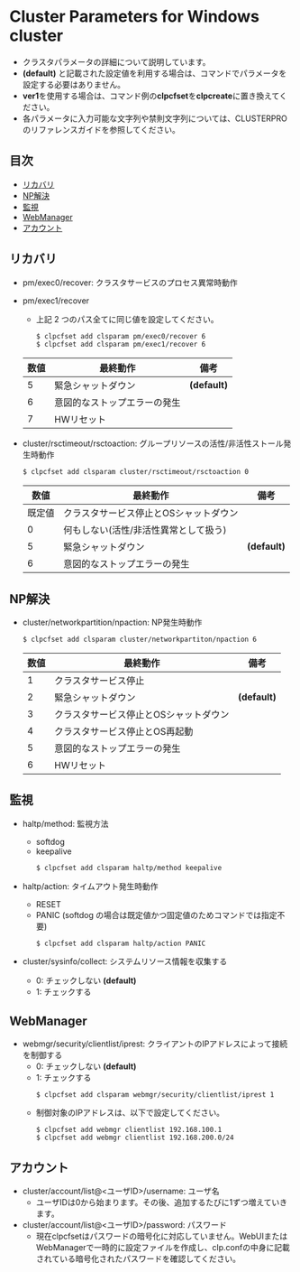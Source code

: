 # Cluster Parameters for Windows cluster
- クラスタパラメータの詳細について説明しています。
- **(default)** と記載された設定値を利用する場合は、コマンドでパラメータを設定する必要はありません。
- **ver1**を使用する場合は、コマンド例の**clpcfset**を**clpcreate**に置き換えてください。
- 各パラメータに入力可能な文字列や禁則文字列については、CLUSTERPRO のリファレンスガイドを参照してください。

## 目次
- [リカバリ](#リカバリ)
- [NP解決](#NP解決)
- [監視](#監視)
- [WebManager](#WebManager)
- [アカウント](#アカウント)

## リカバリ
- pm/exec0/recover: クラスタサービスのプロセス異常時動作
- pm/exec1/recover
  - 上記 2 つのパス全てに同じ値を設定してください。
    ```bash
    $ clpcfset add clsparam pm/exec0/recover 6
    $ clpcfset add clsparam pm/exec1/recover 6
    ```
  |数値|最終動作|備考|
  |----|---------|--|
  |   5|緊急シャットダウン|**(default)**|
  |   6|意図的なストップエラーの発生||
  |   7|HWリセット||

- cluster/rsctimeout/rsctoaction: グループリソースの活性/非活性ストール発生時動作
  ```bash
  $ clpcfset add clsparam cluster/rsctimeout/rsctoaction 0
  ```
  |数値|最終動作|備考|
  |----|---------|--|
  |既定値|クラスタサービス停止とOSシャットダウン||
  |   0|何もしない(活性/非活性異常として扱う)||
  |   5|緊急シャットダウン|**(default)**|
  |   6|意図的なストップエラーの発生||

## NP解決
- cluster/networkpartition/npaction: NP発生時動作
  ```bash
  $ clpcfset add clsparam cluster/networkpartiton/npaction 6
  ```
  |数値|最終動作|備考|
  |----|---------|--|
  |   1|クラスタサービス停止||
  |   2|緊急シャットダウン|**(default)**|
  |   3|クラスタサービス停止とOSシャットダウン||
  |   4|クラスタサービス停止とOS再起動||
  |   5|意図的なストップエラーの発生||
  |   6|HWリセット||

## 監視
- haltp/method: 監視方法
  - softdog
  - keepalive
    ```bash
    $ clpcfset add clsparam haltp/method keepalive
    ```
    
- haltp/action: タイムアウト発生時動作
  - RESET
  - PANIC (softdog の場合は既定値かつ固定値のためコマンドでは指定不要)
    ```bash
    $ clpcfset add clsparam haltp/action PANIC
    ```

- cluster/sysinfo/collect: システムリソース情報を収集する
  - 0: チェックしない **(default)**
  - 1: チェックする

## WebManager
- webmgr/security/clientlist/iprest: クライアントのIPアドレスによって接続を制御する
  - 0: チェックしない **(default)**
  - 1: チェックする
    ```
    $ clpcfset add clsparam webmgr/security/clientlist/iprest 1
    ```
  - 制御対象のIPアドレスは、以下で設定してください。 
    ```
    $ clpcfset add webmgr clientlist 192.168.100.1
    $ clpcfset add webmgr clientlist 192.168.200.0/24
    ```

## アカウント
- cluster/account/list@<ユーザID>/username: ユーザ名
  - ユーザIDは0から始まります。その後、追加するたびに1ずつ増えていきます。
- cluster/account/list@<ユーザID>/password: パスワード
  - 現在clpcfsetはパスワードの暗号化に対応していません。WebUIまたはWebManagerで一時的に設定ファイルを作成し、clp.confの中身に記載されている暗号化されたパスワードを確認してください。